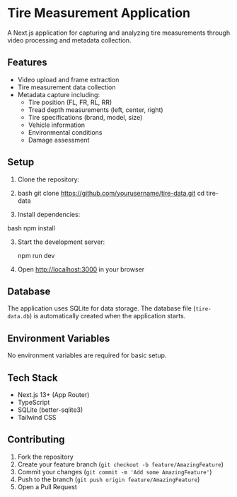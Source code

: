 # Tire Measurement Application

A Next.js application for capturing and analyzing tire measurements through video processing and metadata collection.

## Features

- Video upload and frame extraction
- Tire measurement data collection
- Metadata capture including:
  - Tire position (FL, FR, RL, RR)
  - Tread depth measurements (left, center, right)
  - Tire specifications (brand, model, size)
  - Vehicle information
  - Environmental conditions
  - Damage assessment

## Setup

1. Clone the repository:
2. bash
git clone https://github.com/yourusername/tire-data.git
cd tire-data


2. Install dependencies:

bash npm install


3. Start the development server:

   npm run dev

   
4. Open [http://localhost:3000](http://localhost:3000) in your browser

## Database

The application uses SQLite for data storage. The database file (`tire-data.db`) is automatically created when the application starts.

## Environment Variables

No environment variables are required for basic setup.

## Tech Stack

- Next.js 13+ (App Router)
- TypeScript
- SQLite (better-sqlite3)
- Tailwind CSS

## Contributing

1. Fork the repository
2. Create your feature branch (`git checkout -b feature/AmazingFeature`)
3. Commit your changes (`git commit -m 'Add some AmazingFeature'`)
4. Push to the branch (`git push origin feature/AmazingFeature`)
5. Open a Pull Request
